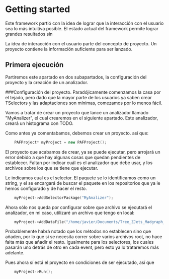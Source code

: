 # Getting started

Este framework partió con la idea de lograr que la interacción con el usuario sea lo más intuitiva posible. El estado actual del framework permite lograr grandes resultados sin 

La idea de interacción con el usuario parte del concepto de proyecto. Un proyecto contiene la información suficiente para ser lanzado.

## Primera ejecución
Partiremos este apartado en dos subapartados, la configuración del proyecto y la creación de un analizador.

###Configuración del proyecto.
Paradójicamente comenzamos la casa por el tejado, pero dado que la mayor parte de los usuarios ya saben crear TSelectors y las adaptaciones son mínimas, comezamos por lo menos fácil.

Vamos a tratar de crear un proyecto que lance un analizador llamado "MyAnalizer", el cual crearemos en el siguiente apartado. Este analizador, creará un histograma con TODO.

Como antes ya comentabamos, debemos crear un proyecto. así que:
```cpp
    PAFProject* myProject = new PAFProject();
```

El proyecto que acabamos de crear, ya se puede ejecutar, pero arrojará un error debido a que hay algunas cosas que quedan pendientes de establecer. Faltan por indicar cuál es el analizador que debe usar, y los archivos sobre los que se tiene que ejecutar.

Le indicamos cual es el selector. El paquete se lo identificamos como un string, y el se encargará de buscar el paquete en los repositorios que ya le hemos configurado y de hacer el resto. 
```cpp
    myProject->AddSelectorPackage("MyAnalizer");
```

Ahora sólo nos queda por configurar sobre que archivo se ejecutará el analizador, en mi caso, utilizaré un archivo que tengo en local:
```cpp
	myProject->AddDataFile("/home/javier/Documents/Tree_ZJets_Madgraph_0.root");
```

Probablemente habrá notado que los métodos no establecen sino que añaden, por lo que si se necesita correr sobre varios archivos root, no hace falta más que añadir el resto. Igualmente para los selectores, los cuales pasarán uno detrás de otro en cada event, pero esto ya lo trataremos más adelante.

Pues ahora sí está el proyecto en condiciones de ser ejecutado, así que
```cpp
    myProject->Run();
```
